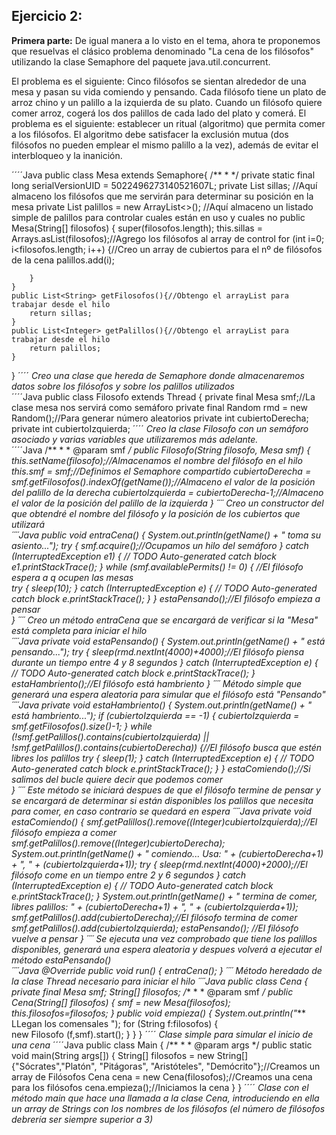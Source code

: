 
## Ejercicio 2:

**Primera parte:** De igual manera a lo visto en el tema, ahora te proponemos que resuelvas el clásico problema denominado "La cena de los filósofos" utilizando la clase Semaphore del paquete java.util.concurrent.

El problema es el siguiente: Cinco filósofos se sientan alrededor de una mesa y pasan su vida comiendo y pensando. Cada filósofo tiene un plato de arroz chino y un palillo a la izquierda de su plato. Cuando un filósofo quiere comer arroz, cogerá los dos palillos de cada lado del plato y comerá. El problema es el siguiente: establecer un ritual (algoritmo) que permita comer a los filósofos. El algoritmo debe satisfacer la exclusión mutua (dos filósofos no pueden emplear el mismo palillo a la vez), además de evitar el interbloqueo y la inanición. 

´´´´Java
public class Mesa extends Semaphore{
	/**
	 * 
	 */
	private static final long serialVersionUID = 5022496273140521607L;
	private List<String> sillas; //Aquí almaceno los filósofos que me servirán para determinar su posición en la mesa
    private List<Integer> palillos = new ArrayList<>(); //Aquí almaceno un listado simple de palillos para controlar cuales están en uso y cuales no
    public  Mesa(String[] filosofos) {
    	super(filosofos.length);
    	this.sillas = Arrays.asList(filosofos);//Agrego los filósofos al array de control
    	for (int i=0; i<filosofos.length; i++) {//Creo un array de cubiertos para el nº de filósofos de la cena
    		palillos.add(i);
    		
    	}
    }
    public List<String> getFilosofos(){//Obtengo el arrayList para trabajar desde el hilo
    	return sillas;
    }
    public List<Integer> getPalillos(){//Obtengo el arrayList para trabajar desde el hilo
    	return palillos;
    }
}
´´´´
*Creo una clase que hereda de Semaphore donde almacenaremos datos sobre los filósofos y sobre los palillos utilizados*  
´´´´Java
public class Filosofo extends Thread {
    private final Mesa smf;//La clase mesa nos servirá como semáforo
    private final Random rmd = new Random();//Para generar número aleatorios
    private int cubiertoDerecha;
    private int cubiertoIzquierda;
´´´´
*Creo la clase Filosofo con un semáforo asociado y varias variables que utilizaremos más adelante.*  
´´´´Java
    /**
     *
     * @param smf
     */
    public Filosofo(String filosofo, Mesa smf) {
        this.setName(filosofo);//Almacenamos el nombre del filósofo en el hilo
    	this.smf = smf;//Definimos el Semaphore compartido
    	cubiertoDerecha = smf.getFilosofos().indexOf(getName());//Almaceno el valor de la posición del palillo de la derecha
    	cubiertoIzquierda = cubiertoDerecha-1;//Almaceno el valor de la posición del palillo de la izquierda
    }
´´´´
*Creo un constructor del que obtendré el nombre del filósofo y la posición de los cubiertos que utilizará*  
´´´´Java
    public void entraCena() {
    	System.out.println(getName() + " toma su asiento...");
    	try {
			smf.acquire();//Ocupamos un hilo del semáforo
		} catch (InterruptedException e1) {
			// TODO Auto-generated catch block
			e1.printStackTrace();
		}
    	while (smf.availablePermits() != 0) { //El filósofo espera a q ocupen las mesas	 		
    		try {
				sleep(10);
			} catch (InterruptedException e) {
				// TODO Auto-generated catch block
				e.printStackTrace();
			}
    	}
    	estaPensando();//El filósofo empieza a pensar	
    }
´´´´
*Creo un método entraCena que se encargará de verificar si la "Mesa" está completa para iniciar el hilo*  
´´´´Java
    private void estaPensando() {
    	System.out.println(getName() + " está pensando...");
    	try {
			sleep(rmd.nextInt(4000)+4000);//El filósofo piensa durante un tiempo entre 4 y 8 segundos
		} catch (InterruptedException e) {
			// TODO Auto-generated catch block
			e.printStackTrace();
		}
    	estaHambriento();//El filósofo está hambriento
    }
´´´´
*Método simple que generará una espera aleatoria para simular que el filósofo está "Pensando"*  
´´´´Java
    private void estaHambriento() {
    	System.out.println(getName() + " está hambriento...");
    	if (cubiertoIzquierda == -1) {
    		cubiertoIzquierda = smf.getFilosofos().size()-1;
    	}
    	while (!smf.getPalillos().contains(cubiertoIzquierda) || !smf.getPalillos().contains(cubiertoDerecha)) {//El filósofo busca que estén libres los palillos
    		try {
				sleep(1);
			} catch (InterruptedException e) {
				// TODO Auto-generated catch block
				e.printStackTrace();
			}
    	}
    	estaComiendo();//Si salimos del bucle quiere decir que podemos comer  	
    }
´´´´
*Este método se iniciará despues de que el filósofo termine de pensar y se encargará de determinar si están disponibles los palillos que necesita para comer, en caso contrario se quedará en espera*
´´´´Java
    private void estaComiendo() {
    	smf.getPalillos().remove((Integer)cubiertoIzquierda);//El filósofo empieza a comer
    	smf.getPalillos().remove((Integer)cubiertoDerecha);
    	System.out.println(getName() + " comiendo... Usa: " + (cubiertoDerecha+1) + ", " + (cubiertoIzquierda+1));
    	try {
			sleep(rmd.nextInt(4000)+2000);//El filósofo come en un tiempo entre 2 y 6 segundos
		} catch (InterruptedException e) {
			// TODO Auto-generated catch block
			e.printStackTrace();
		}
    	System.out.println(getName() + " termina de comer, libres palillos: " + (cubiertoDerecha+1) + ", " + (cubiertoIzquierda+1));
    	smf.getPalillos().add(cubiertoDerecha);//El filósofo termina de comer
    	smf.getPalillos().add(cubiertoIzquierda);
    	estaPensando(); //El filósofo vuelve a pensar
    }
´´´´
*Se ejecuta una vez comprobado que tiene los palillos disponibles, generará una espera aleatoria y despues volverá a ejecutar el método estaPensando()*  
´´´´Java
    @Override
    public void run() {
    	entraCena();
    }
´´´´
*Método heredado de la clase Thread necesario para iniciar el hilo*
´´´´Java
public class Cena {
    private final Mesa smf;
    String[] filosofos;
    /**
     *
     * @param smf
     */
    public Cena(String[] filosofos) {
        smf = new Mesa(filosofos);
        this.filosofos=filosofos;
    }
    public void empieza() {
    	System.out.println("*** LLegan los comensales ");
    	for (String f:filosofos) {		
    		new Filosofo (f,smf).start();
    	}
    }
}
´´´´
*Clase simple para simular el inicio de una cena*
´´´´Java
public class Main {
    /**
     *
     * @param args
     */
    public static void main(String args[]) {
    	String[] filosofos = new String[] {"Sócrates","Platón", "Pitágoras", "Aristóteles", "Demócrito"};//Creamos un array de Filósofos
    	Cena cena = new Cena(filosofos);//Creamos una cena para los filósofos
    	cena.empieza();//Iniciamos la cena
    }
}
´´´´
*Clase con el método main que hace una llamada a la clase Cena, introduciendo en ella un array de Strings con los nombres de los filósofos (el número de filósofos debrería ser siempre superior a 3)*
